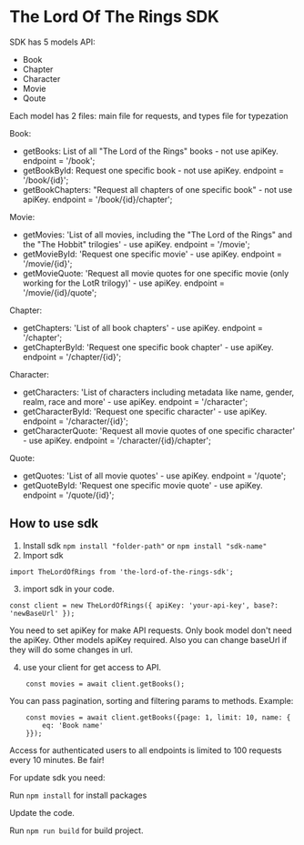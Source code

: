 # The Lord Of The Rings SDK

SDK has 5 models API:

- Book
- Chapter
- Character
- Movie
- Qoute

Each model has 2 files: main file for requests, and types file for typezation

Book:

- getBooks: List of all "The Lord of the Rings" books - not use apiKey. endpoint = '/book';
- getBookById: Request one specific book - not use apiKey. endpoint = '/book/{id}';
- getBookChapters: "Request all chapters of one specific book" - not use apiKey. endpoint = '/book/{id}/chapter';

Movie:

- getMovies: 'List of all movies, including the "The Lord of the Rings" and the "The Hobbit" trilogies' - use apiKey. endpoint = '/movie';
- getMovieById: 'Request one specific movie' - use apiKey. endpoint = '/movie/{id}';
- getMovieQuote: 'Request all movie quotes for one specific movie (only working for the LotR trilogy)' - use apiKey. endpoint = '/movie/{id}/quote';

Chapter:

- getChapters: 'List of all book chapters' - use apiKey. endpoint = '/chapter';
- getChapterById: 'Request one specific book chapter' - use apiKey. endpoint = '/chapter/{id}';

Character:

- getCharacters: 'List of characters including metadata like name, gender, realm, race and more' - use apiKey. endpoint = '/character';
- getCharacterById: 'Request one specific character' - use apiKey. endpoint = '/character/{id}';
- getCharacterQuote: 'Request all movie quotes of one specific character' - use apiKey. endpoint = '/character/{id}/chapter';

Quote:

- getQuotes: 'List of all movie quotes' - use apiKey. endpoint = '/quote';
- getQuoteById: 'Request one specific movie quote' - use apiKey. endpoint = '/quote/{id}';

## How to use sdk

1. Install sdk
   `npm install "folder-path"`
   or
   `npm install "sdk-name"`
2. Import sdk

```
import TheLordOfRings from 'the-lord-of-the-rings-sdk';
```

3. import sdk in your code.

```
const client = new TheLordOfRings({ apiKey: 'your-api-key', base?: 'newBaseUrl' });
```

You need to set apiKey for make API requests. Only book model don't need the apiKey. Other models apiKey required. Also you can change baseUrl if they will do some changes in url.

4. use your client for get access to API.

```
    const movies = await client.getBooks();
```

You can pass pagination, sorting and filtering params to methods. Example:

```
    const movies = await client.getBooks({page: 1, limit: 10, name: {
        eq: 'Book name'
    }});
```

Access for authenticated users to all endpoints is limited to 100 requests every 10 minutes. Be fair!

For update sdk you need: 

Run `npm install` for install packages

Update the code. 

Run `npm run build` for build project.